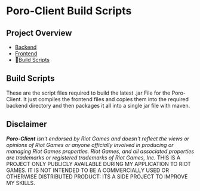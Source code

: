 # Poro-Client Build Scripts
## Project Overview
- [Backend](./application-poro-client)
- [Frontend](./application-poro-client-frontend)
- 📍[Build Scripts](./application-poro-client-build)

## Build Scripts
These are the script files required to build the latest .jar File for the Poro-Client.
It just compiles the frontend files and copies them into the required backend directory and then packages it all into a single jar file with maven.
## Disclaimer
***Poro-Client** isn't endorsed by Riot Games and doesn't reflect the views or opinions of Riot Games or anyone officially involved in producing or managing Riot Games properties. Riot Games, and all associated properties are trademarks or registered trademarks of Riot Games, Inc.*
THIS IS A PROJECT ONLY PUBLICLY AVAILABLE DURING MY APPLICATION TO RIOT GAMES.
IT IS NOT INTENDED TO BE A COMMERCIALLY USED OR OTHERWISE DISTRIBUTED PRODUCT: ITS A SIDE PROJECT TO IMPROVE MY SKILLS.